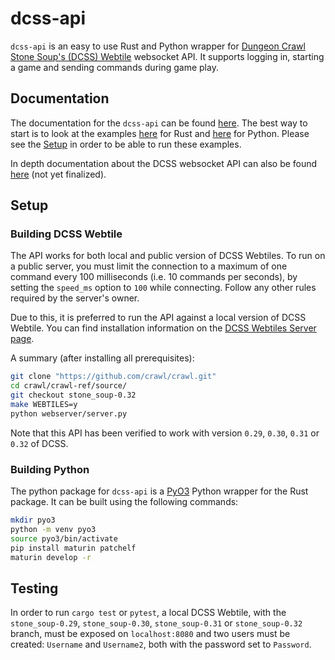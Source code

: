 # dcss-api

`dcss-api` is an easy to use Rust and Python wrapper for [Dungeon Crawl Stone Soup's (DCSS) Webtile](https://crawl.develz.org/) websocket API. It supports logging in, starting a game and sending commands during game play.

## Documentation

The documentation for the `dcss-api` can be found [here](https://docs.rs/dcss-api/latest/dcss_api/index.html). The best way to start is to look at the examples [here](https://github.com/EricFecteau/dcss-api/tree/main/examples) for Rust and [here](https://github.com/EricFecteau/dcss-api/tree/main/python) for Python. Please see the [Setup](#setup) in order to be able to run these examples.

In depth documentation about the DCSS websocket API can also be found [here](https://ericfecteau.github.io/dcss-api-docs/) (not yet finalized).

## Setup

### Building DCSS Webtile

The API works for both local and public version of DCSS Webtiles. To run on a public server, you must limit the connection to a maximum of one command every 100 milliseconds (i.e. 10 commands per seconds), by setting the `speed_ms` option to `100` while connecting. Follow any other rules required by the server's owner. 

Due to this, it is preferred to run the API against a local version of DCSS Webtile. You can find installation information on the [DCSS Webtiles Server page](https://github.com/crawl/crawl/tree/master/crawl-ref/source/webserver).

A summary (after installing all prerequisites):

```bash
git clone "https://github.com/crawl/crawl.git"
cd crawl/crawl-ref/source/
git checkout stone_soup-0.32
make WEBTILES=y
python webserver/server.py
```
Note that this API has been verified to work with version `0.29`, `0.30`, `0.31` or `0.32` of DCSS.

### Building Python

The python package for `dcss-api` is a [PyO3](https://github.com/PyO3/pyo3) Python wrapper for the Rust package. It can be built using the following commands:

```bash
mkdir pyo3
python -m venv pyo3
source pyo3/bin/activate
pip install maturin patchelf
maturin develop -r
```

## Testing

In order to run `cargo test` or `pytest`, a local DCSS Webtile, with the `stone_soup-0.29`, `stone_soup-0.30`, `stone_soup-0.31` or `stone_soup-0.32` branch, must be exposed on `localhost:8080` and two users must be created: `Username` and `Username2`, both with the password set to `Password`.
